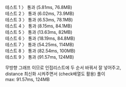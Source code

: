 테스트 1 〉	통과 (5.81ms, 76.8MB)  
테스트 2 〉	통과 (6.02ms, 73.9MB)  
테스트 3 〉	통과 (6.53ms, 78.1MB)  
테스트 4 〉	통과 (8.15ms, 84.1MB)  
테스트 5 〉	통과 (13.63ms, 82MB)  
테스트 6 〉	통과 (18.19ms, 84.8MB)  
테스트 7 〉	통과 (54.25ms, 114MB)  
테스트 8 〉	통과 (82.54ms, 100MB)  
테스트 9 〉	통과 (91.57ms, 124MB)  

무방향 그래프 이므로 인접리스트에 두 순서 바꿔서 잘 넣어주고,   
distance 최신화 시켜주면서 (check배열도 활용) 풀이  
max: 91.57ms, 124MB 